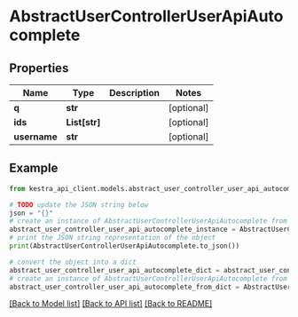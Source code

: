 # AbstractUserControllerUserApiAutocomplete


## Properties

Name | Type | Description | Notes
------------ | ------------- | ------------- | -------------
**q** | **str** |  | [optional] 
**ids** | **List[str]** |  | [optional] 
**username** | **str** |  | [optional] 

## Example

```python
from kestra_api_client.models.abstract_user_controller_user_api_autocomplete import AbstractUserControllerUserApiAutocomplete

# TODO update the JSON string below
json = "{}"
# create an instance of AbstractUserControllerUserApiAutocomplete from a JSON string
abstract_user_controller_user_api_autocomplete_instance = AbstractUserControllerUserApiAutocomplete.from_json(json)
# print the JSON string representation of the object
print(AbstractUserControllerUserApiAutocomplete.to_json())

# convert the object into a dict
abstract_user_controller_user_api_autocomplete_dict = abstract_user_controller_user_api_autocomplete_instance.to_dict()
# create an instance of AbstractUserControllerUserApiAutocomplete from a dict
abstract_user_controller_user_api_autocomplete_from_dict = AbstractUserControllerUserApiAutocomplete.from_dict(abstract_user_controller_user_api_autocomplete_dict)
```
[[Back to Model list]](../README.md#documentation-for-models) [[Back to API list]](../README.md#documentation-for-api-endpoints) [[Back to README]](../README.md)



